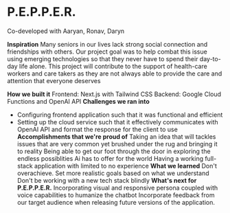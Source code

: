 # P.E.P.P.E.R.
Co-developed with Aaryan, Ronav, Daryn

**Inspiration**
Many seniors in our lives lack strong social connection and friendships with others. Our project goal was to help combat this issue using emerging technologies​ so that they never have to spend their day-to-day life alone. This project will contribute to the support of health-care workers and care takers as they are not always able to provide the care and attention that everyone deserves

**How we built it**
Frontend: Next.js with Tailwind CSS
Backend: Google Cloud Functions and OpenAI API
**Challenges we ran into**
- Configuring frontend application such that it was functional and efficient
- Setting up the cloud service such that it effectively communicates with OpenAI API and format the response for the client to use
**Accomplishments that we're proud of**
Taking an idea that will tackles issues that are very common yet brushed under the rug and bringing it to reality
Being able to get our foot through the door in exploring the endless possiblities Ai has to offer for the world
Having a working full-stack application with limited to no experience
**What we learned**
Don't overachieve. Set more realistic goals based on what we understand
Don't be working with a new tech stack blindly
**What's next for P.E.P.P.E.R.**
Incorporating visual and responsive persona coupled with voice capabilities to humanize the chatbot​
Incorporate feedback from our target audience when releasing future versions of the application.

